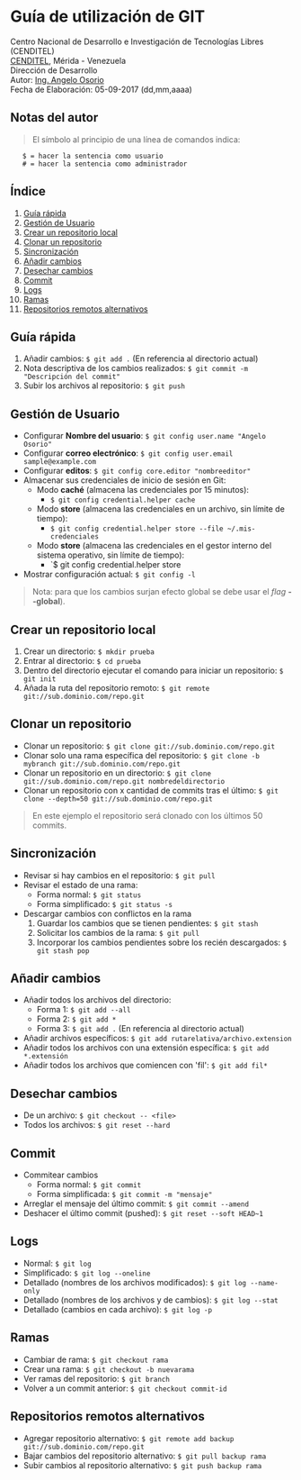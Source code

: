 # Guía de utilización de GIT
Centro Nacional de Desarrollo e Investigación de Tecnologías Libres (CENDITEL) <br>
[CENDITEL](https://www.cenditel.gob.ve/), Mérida - Venezuela<br>
Dirección de Desarrollo<br>
Autor: [Ing. Angelo Osorio](https://twitter.com/Engel_PAIN)<br>
Fecha de Elaboración: 05-09-2017 (dd,mm,aaaa)


## Notas del autor
>El símbolo al principio de una línea de comandos indica:
```
   $ = hacer la sentencia como usuario
   # = hacer la sentencia como administrador
```


## Índice
1. [Guía rápida](#guía-rápida)
1. [Gestión de Usuario](#gestión-de-usuario)
1. [Crear un repositorio local](#crear-un-repositorio-local)
1. [Clonar un repositorio](#clonar-un-repositorio)
1. [Sincronización](#sincronización)
1. [Añadir cambios](#añadir-cambios)
1. [Desechar cambios](#desechar-cambios)
1. [Commit](#commit)
1. [Logs](#logs)
1. [Ramas](#ramas)
1. [Repositorios remotos alternativos](#repositorios-remotos-alternativos)


## Guía rápida
1. Añadir cambios: `$ git add .` (En referencia al directorio actual)
2. Nota descriptiva de los cambios realizados: `$ git commit -m "Descripción del commit"`
3. Subir los archivos al repositorio: `$ git push`


## Gestión de Usuario
* Configurar **Nombre del usuario**: `$ git config user.name "Angelo Osorio"`
* Configurar **correo electrónico**: `$ git config user.email sample@example.com`
* Configurar **editos**: `$ git config core.editor "nombreeditor"`
* Almacenar sus credenciales de inicio de sesión en Git:
   * Modo **caché** (almacena las credenciales por 15 minutos):
      * `$ git config credential.helper cache`
   * Modo **store** (almacena las credenciales en un archivo, sin límite de tiempo):
      * `$ git config credential.helper store --file ~/.mis-credenciales`
   * Modo **store** (almacena las credenciales en el gestor interno del sistema operativo, sin límite de tiempo):
      * `$ git config credential.helper store
* Mostrar configuración actual: `$ git config -l`
> Nota: para que los cambios surjan efecto global se debe usar el _flag_ **--global**).


## Crear un repositorio local
1. Crear un directorio: `$ mkdir prueba`
2. Entrar al directorio: `$ cd prueba`
3. Dentro del directorio ejecutar el comando para iniciar un repositorio: `$ git init`
4. Añada la ruta del repositorio remoto: `$ git remote git://sub.dominio.com/repo.git`


## Clonar un repositorio
* Clonar un repositorio: `$ git clone git://sub.dominio.com/repo.git`
* Clonar solo una rama específica del repositorio: `$ git clone -b mybranch git://sub.dominio.com/repo.git`
* Clonar un repositorio en un directorio: `$ git clone git://sub.dominio.com/repo.git nombredeldirectorio`
* Clonar un repositorio con x cantidad de commits tras el último: `$ git clone --depth=50 git://sub.dominio.com/repo.git`
> En este ejemplo el repositorio será clonado con los últimos 50 commits.


## Sincronización
* Revisar si hay cambios en el repositorio: `$ git pull`
* Revisar el estado de una rama:
   * Forma normal: `$ git status`
   * Forma simplificado: `$ git status -s`
* Descargar cambios con conflictos en la rama
   1. Guardar los cambios que se tienen pendientes: `$ git stash`
   2. Solicitar los cambios de la rama: `$ git pull`
   3. Incorporar los cambios pendientes sobre los recién descargados: `$ git stash pop`


## Añadir cambios
* Añadir todos los archivos del directorio:
   * Forma 1: `$ git add --all`
   * Forma 2: `$ git add *`
   * Forma 3: `$ git add .` (En referencia al directorio actual)
* Añadir archivos específicos:  `$ git add rutarelativa/archivo.extension`
* Añadir todos los archivos con una extensión específica: `$ git add *.extensión`
* Añadir todos los archivos que comiencen con 'fil': `$ git add fil*`


## Desechar cambios
* De un archivo: `$ git checkout -- <file>`
* Todos los archivos: `$ git reset --hard`


## Commit
* Commitear cambios
   * Forma normal: `$ git commit`
   * Forma simplificada: `$ git commit -m "mensaje"`
* Arreglar el mensaje del último commit: `$ git commit --amend`
* Deshacer el último commit (pushed): `$ git reset --soft HEAD~1`


## Logs
* Normal: `$ git log`
* Simplificado: `$ git log --oneline`
* Detallado (nombres de los archivos modificados): `$ git log --name-only`
* Detallado (nombres de los archivos y de cambios): `$ git log --stat`
* Detallado (cambios en cada archivo): `$ git log -p`


## Ramas
* Cambiar de rama: `$ git checkout rama`
* Crear una rama: `$ git checkout -b nuevarama`
* Ver ramas del repositorio: `$ git branch`
* Volver a un commit anterior: `$ git checkout commit-id`


## Repositorios remotos alternativos
* Agregar repositorio alternativo: `$ git remote add backup git://sub.dominio.com/repo.git`
* Bajar cambios del repositorio alternativo: `$ git pull backup rama`
* Subir cambios al repositorio alternativo: `$ git push backup rama`
